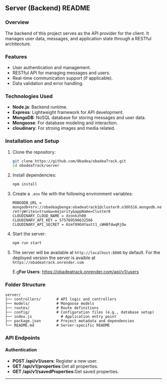 ## Server (Backend) README

### Overview

The backend of this project serves as the API provider for the client. It manages user data, messages, and application state through a RESTful architecture.

### Features

- User authentication and management.
- RESTful API for managing messages and users.
- Real-time communication support (if applicable).
- Data validation and error handling.

### Technologies Used

- **Node.js**: Backend runtime.
- **Express**: Lightweight framework for API development.
- **MongoDB**: NoSQL database for storing messages and user data.
- **Mongoose**: For database modeling and interaction.
- **cloudinary**: For stroing images and media related.

### Installation and Setup

1. Clone the repository:

   ```bash
   git clone https://github.com/Obadea/obadeaTrack.git
   cd obadeaTrack/server
   ```

2. Install dependencies:

   ```bash
   npm install
   ```

3. Create a `.env` file with the following environment variables:

   ```env
   MONGODB_URL = mongodb+srv://obadeagbenga:obadeatrack1@cluster0.o36h516.mongodb.net/?retryWrites=true&w=majority&appName=Cluster0
   CLOUDINARY_CLOUD_NAME = dzonkzh00
   CLOUDINARY_API_KEY = 575769596632566
   CLOUDINARY_API_SECRET = 0zmf89O4Yautt1_cWHBfdwqRjOw
   ```

4. Start the server:

   ```bash
   npm run start
   ```

5. The server will be available at `http://localhost:8080` by default.
   For the deployed version the server is avaible at `https://obadeatrack.onrender.com`

   E.g**For Users**: https://obadeatrack.onrender.com/api/v1/users

### Folder Structure

```
server/
├── controllers/       # API logic and controllers
├── models/            # Mongoose models
├── routes/            # Route definitions
├── config/            # Configuration files (e.g., database setup)
├── index.js             # Application entry point
├── package.json       # Project metadata and dependencies
└── README.md          # Server-specific README
```

### API Endpoints

#### Authentication

- **POST /api/v1/users**: Register a new user.
- **GET /api/v1/properties**:Get all properties.
- **GET /api/v1/savedProperties**:Get saved properties.

---
